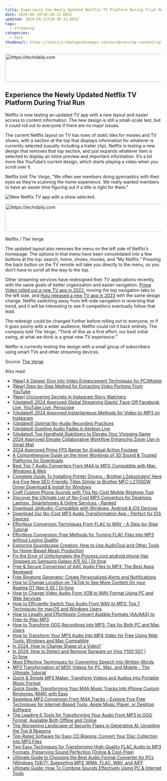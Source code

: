 ```yaml
---
title: Experience the Newly Updated Netflix TV Platform During Trial Run
date: 2024-09-10T10:30:13.665Z
updated: 2024-09-11T10:30:13.665Z
tags:
  - streaming
categories:
  - tech
thumbnail: https://static1.howtogeekimages.com/wordpress/wp-content/uploads/2023/08/netflix.jpg
---
```






<!-- affiliate ads begin -->
<a href="https://wigfever.sjv.io/c/5597632/2014854/22899" target="_top" id="2014854">
  <img src="//a.impactradius-go.com/display-ad/22899-2014854" border="0" alt="https://techidaily.com" width="728" height="90"/>
</a>
<img height="0" width="0" src="https://wigfever.sjv.io/i/5597632/2014854/22899" style="position:absolute;visibility:hidden;" border="0" />
<!-- affiliate ads end -->




## Experience the Newly Updated Netflix TV Platform During Trial Run

Netflix is now testing an updated TV app with a new layout and easier access to content information. The new design is still a small-scale test, but it could roll out to everyone if there are no major issues.

 The current Netflix layout on TV has rows of static tiles for movies and TV shows, with a section at the top that displays information for whatever is currently selected (usually including a trailer clip). Netflix is testing a new design that removes that top section, and just expands whatever item is selected to display an inline preview and important information. It’s a bit more like YouTube’s current design, which starts playing a video when you scroll over it.

 Netflix told _The Verge_, “We often see members doing gymnastics with their eyes as they’re scanning the home experience. We really wanted members to have an easier time figuring out if a title is right for them.”

![New Netflix TV app with a show selected.](https://static1.howtogeekimages.com/wordpress/wp-content/uploads/2024/06/netflix.png) 





<!-- affiliate ads begin -->
<a href="https://unicoeye.pxf.io/c/5597632/2134489/18498" target="_top" id="2134489">
  <img src="//a.impactradius-go.com/display-ad/18498-2134489" border="0" alt="https://techidaily.com" width="728" height="90"/>
</a>
<img height="0" width="0" src="https://unicoeye.pxf.io/i/5597632/2134489/18498" style="position:absolute;visibility:hidden;" border="0" />
<!-- affiliate ads end -->




Netflix / The Verge

 The updated layout also removes the menu on the left side of Netflix’s homepage. The options in that menu have been consolidated into a few buttons at the top: search, home, shows, movies, and “My Netflix.” Pressing the back button on the TV remote will take you directly to the menu, so you don’t have to scroll all the way to the top.

 Other streaming services have redesigned their TV applications recently, with the same goals of better organization and easier navigation. [Prime Video rolled out a new TV app in 2022](https://fix-guide.techidaily.com/in-2024-4-feasible-ways-to-fake-location-on-facebook-for-your-itel-p40-drfone-by-drfone-virtual-android/), moving the top navigation tabs to the left side, and [Hulu released a new TV app in 2023](https://win11-tips.techidaily.com/overcoming-missing-display-in-windows-11/) with the same design change. Netflix switching away from left-side navigation is reversing that trend, and it will be interesting to see if competitors eventually follow that lead.

 The redesign could be changed further before rolling out to everyone, or if it goes poorly with a wider audience, Netflix could roll it back entirely. The company told _The Verge_, “Think of this as a first effort, our best initial swing, at what we think is a great new TV experience.”

 Netflix is currently testing the design with a small group of subscribers using smart TVs and other streaming devices.

 Source: [The Verge](https://www.theverge.com/2024/6/6/24172351/netflix-redesign-homepage-experience-test)

<ins class="adsbygoogle"
     style="display:block"
     data-ad-format="autorelaxed"
     data-ad-client="ca-pub-7571918770474297"
     data-ad-slot="1223367746"></ins>



<ins class="adsbygoogle"
     style="display:block"
     data-ad-client="ca-pub-7571918770474297"
     data-ad-slot="8358498916"
     data-ad-format="auto"
     data-full-width-responsive="true"></ins>

<span class="atpl-alsoreadstyle">Also read:</span>
<div><ul>
<li><a href="https://extra-information.techidaily.com/new-a-deeper-dive-into-video-enhancement-techniques-for-pcmobile/"><u>[New] A Deeper Dive Into Video Enhancement Techniques for PC/Mobile</u></a></li>
<li><a href="https://youtube-data.techidaily.com/tep-by-step-method-for-extracting-video-portions-from-youtube/"><u>[New] Step-by-Step Method for Extracting Video Portions From YouTube</u></a></li>
<li><a href="https://instagram-videos.techidaily.com/new-uncovering-secrets-in-instagram-story-watchers/"><u>[New] Uncovering Secrets in Instagram Story Watchers</u></a></li>
<li><a href="https://eaxpv-info.techidaily.com/updated-2024-approved-global-streaming-giants-face-off-facebook-live-youtube-live-periscope/"><u>[Updated] 2024 Approved  Global Streaming Giants' Face-Off  Facebook Live, YouTube Live, Periscope</u></a></li>
<li><a href="https://instagram-videos.techidaily.com/updated-2024-approved-instantaneous-methods-for-video-to-mp3-on-instagram/"><u>[Updated] 2024 Approved  Instantaneous Methods for Video-to-MP3 on Instagram</u></a></li>
<li><a href="https://screen-sharing-recording.techidaily.com/updated-optimal-no-audio-recording-practices/"><u>[Updated] Optimal No-Audio Recording Practices</u></a></li>
<li><a href="https://fox-helps.techidaily.com/updated-quieting-audio-fades-in-ableton-live/"><u>[Updated] Quieting Audio Fades in Ableton Live</u></a></li>
<li><a href="https://some-approaches.techidaily.com/updated-top-handheld-stabilizers-to-elevate-your-vlogging-game/"><u>[Updated] Top Handheld Stabilizers to Elevate Your Vlogging Game</u></a></li>
<li><a href="https://fox-cloud.techidaily.com/2024-approved-elevate-collaborative-workflow-enhancing-zoom-use-in-gmail-mail/"><u>2024 Approved  Elevate Collaborative Workflow  Enhancing Zoom Use in Gmail Mail</u></a></li>
<li><a href="https://vp-tips.techidaily.com/2024-approved-prime-fps-range-for-gradual-action-footage/"><u>2024 Approved  Prime FPS Range for Gradual Action Footage</u></a></li>
<li><a href="https://media-tips.techidaily.com/a-comprehensive-guide-on-the-inner-workings-of-3d-sound-and-trusted-platforms-for-downloads/"><u>A Comprehensive Guide on the Inner Workings of 3D Sound & Trusted Platforms for Downloads</u></a></li>
<li><a href="https://media-tips.techidaily.com/best-top-7-audio-converters-from-m4a-to-mp3-compatible-with-mac-windows-and-web/"><u>Best Top 7 Audio Converters From M4A to MP3: Compatible with Mac, Windows & Web</u></a></li>
<li><a href="https://hardware-help.techidaily.com/complete-guide-to-installing-printer-drivers-brother-l2absolutely-here-are-five-new-seo-friendly-titles-similar-to-brother-mfc-l2700dw-driver-download-and-i184/"><u>Complete Guide To Installing Printer Drivers - Brother L2absolutely! Here Are Five New SEO-Friendly Titles Similar to Brother MFC-L2700DW Driver Download & Install for Windows</u></a></li>
<li><a href="https://media-tips.techidaily.com/craft-custom-phone-sounds-with-this-no-cost-mobile-ringtone-tool/"><u>Craft Custom Phone Sounds with This No-Cost Mobile Ringtone Tool</u></a></li>
<li><a href="https://media-tips.techidaily.com/1723620208613-discover-the-ultimate-list-of-no-cost-mp3-convertors-for-desktops-laptops-smartphones-and-online-services-ranked/"><u>Discover the Ultimate List of No-Cost MP3 Convertors for Desktops, Laptops, Smartphones & Online Services - Ranked</u></a></li>
<li><a href="https://media-tips.techidaily.com/download-jetaudio-compatible-with-windows-android-and-ios-devices/"><u>Download JetAudio: Compatible with Windows, Android & iOS Devices</u></a></li>
<li><a href="https://media-tips.techidaily.com/download-our-no-cost-mp3-audio-transformation-app-perfect-for-ios-devices/"><u>Download Our No-Cost MP3 Audio Transformation App - Perfect for iOS Devices</u></a></li>
<li><a href="https://media-tips.techidaily.com/effortless-conversion-techniques-from-flac-to-wav-a-step-by-step-tutorial/"><u>Effortless Conversion Techniques From FLAC to WAV - A Step-by-Step Tutorial</u></a></li>
<li><a href="https://media-tips.techidaily.com/effortless-conversion-free-methods-for-turning-flac-files-into-mp3-without-losing-quality/"><u>Effortless Conversion: Free Methods for Turning FLAC Files Into MP3 without Losing Quality</u></a></li>
<li><a href="https://media-tips.techidaily.com/exploring-soundscape-creation-how-to-use-audiotool-and-other-tools-for-home-based-music-production/"><u>Exploring Soundscape Creation: How to Use AudioTool and Other Tools for Home-Based Music Production</u></a></li>
<li><a href="https://howto.techidaily.com/fix-the-error-of-unfortunately-the-processcomandroidphone-has-stopped-on-samsung-galaxy-a15-5g-drfone-by-drfone-fix-android-problems-fix-android-problems/"><u>Fix the Error of Unfortunately the Process.com.android.phone Has Stopped on Samsung Galaxy A15 5G | Dr.fone</u></a></li>
<li><a href="https://media-tips.techidaily.com/free-and-secure-conversion-of-aac-audio-files-to-mp3-the-best-apps-reviewed/"><u>Free & Secure Conversion of AAC Audio Files to MP3: The Best Apps Reviewed</u></a></li>
<li><a href="https://media-tips.techidaily.com/free-ringtone-generator-create-personalized-alerts-and-notifications/"><u>Free Ringtone Generator: Create Personalized Alerts and Notifications</u></a></li>
<li><a href="https://location-social.techidaily.com/how-to-change-location-on-tiktok-to-see-more-content-on-your-realme-gt-neo-5-se-drfone-by-drfone-virtual-android/"><u>How to Change Location on TikTok to See More Content On your Realme GT Neo 5 SE | Dr.fone</u></a></li>
<li><a href="https://media-tips.techidaily.com/how-to-change-video-audio-from-vob-to-wav-format-using-pc-and-web-services/"><u>How to Change Video Audio From VOB to WAV Format Using PC and Web Services</u></a></li>
<li><a href="https://media-tips.techidaily.com/how-to-efficiently-switch-your-audio-from-wav-to-mp3-top-7-techniques-for-macos-and-windows-users/"><u>How to Efficiently Switch Your Audio From WAV to MP3: Top 7 Techniques for macOS and Windows Users</u></a></li>
<li><a href="https://media-tips.techidaily.com/how-to-legally-and-effortlessly-convert-audible-formats-aaaax-to-free-to-play-mp3/"><u>How to Legally and Effortlessly Convert Audible Formats (AA/AAX) to Free-to-Play MP3</u></a></li>
<li><a href="https://media-tips.techidaily.com/how-to-transform-ogg-recordings-into-mp3-tips-for-both-pc-and-mac-users/"><u>How to Transform OGG Recordings Into MP3: Tips for Both PC and Mac Users</u></a></li>
<li><a href="https://media-tips.techidaily.com/how-to-transform-your-mp3-audio-into-mp4-video-for-free-using-web-tools-windows-and-mac-compatible/"><u>How to Transform Your MP3 Audio Into MP4 Video for Free Using Web Tools: Windows and Mac Compatible</u></a></li>
<li><a href="https://ai-vdieo-software.techidaily.com/in-2024-how-to-change-shape-of-a-video/"><u>In 2024, How to Change Shape of a Video?</u></a></li>
<li><a href="https://android-location-track.techidaily.com/in-2024-how-to-detect-and-remove-spyware-on-vivo-y100-5g-drfone-by-drfone-virtual-android/"><u>In 2024, How to Detect and Remove Spyware on Vivo Y100 5G? | Dr.fone</u></a></li>
<li><a href="https://media-tips.techidaily.com/most-effective-techniques-for-converting-speech-into-written-words/"><u>Most Effective Techniques for Converting Speech Into Written Words</u></a></li>
<li><a href="https://media-tips.techidaily.com/mp3-transformation-of-mov-videos-for-pc-mac-and-mobile-the-ultimate-tutorial/"><u>MP3 Transformation of MOV Videos for PC, Mac, and Mobile - The Ultimate Tutorial</u></a></li>
<li><a href="https://media-tips.techidaily.com/quick-and-simple-mp3-maker-transform-videos-and-audios-into-portable-music-format/"><u>Quick & Simple MP3 Maker: Transform Videos and Audios Into Portable Music Format</u></a></li>
<li><a href="https://media-tips.techidaily.com/quick-guide-transforming-your-m4a-music-tracks-into-iphone-custom-ringtones-m4r-with-ease/"><u>Quick Guide: Transforming Your M4A Music Tracks Into iPhone Custom Ringtones (M4R) with Ease</u></a></li>
<li><a href="https://media-tips.techidaily.com/seamless-mp3-conversion-from-m4a-tracks-explore-five-free-techniques-for-internet-based-tools-apple-music-player-or-desktop-software/"><u>Seamless MP3 Conversion From M4A Tracks – Explore Five Free Techniques for Internet-Based Tools, Apple Music Player, or Desktop Software</u></a></li>
<li><a href="https://media-tips.techidaily.com/the-leading-6-tools-for-transforming-your-audio-from-mp3-to-ogg-format-available-both-offline-and-online/"><u>The Leading 6 Tools for Transforming Your Audio From MP3 to OGG Format, Available Both Offline and Online</u></a></li>
<li><a href="https://tech-haven.techidaily.com/the-worsening-landscape-of-security-flaws-in-generative-ai-unveiling-the-top-8-reasons/"><u>The Worsening Landscape of Security Flaws in Generative AI: Unveiling the Top 8 Reasons</u></a></li>
<li><a href="https://media-tips.techidaily.com/top-rated-software-for-easy-cd-ripping-convert-your-disc-collection-into-mp3-files/"><u>Top-Rated Software for Easy CD Ripping: Convert Your Disc Collection Into MP3 Files</u></a></li>
<li><a href="https://media-tips.techidaily.com/two-easy-techniques-for-transforming-high-quality-flac-audio-to-mp3-formats-preserving-sound-perfection-online-and-cost-free/"><u>Two Easy Techniques for Transforming High-Quality FLAC Audio to MP3 Formats, Preserving Sound Perfection (Online & Cost-Free)</u></a></li>
<li><a href="https://media-tips.techidaily.com/ultimate-guide-to-choosing-the-best-audio-format-converter-for-pcs-windows-1187-supporting-mp3-wma-flac-wav-and-aiff/"><u>Ultimate Guide to Choosing the Best Audio Format Converter for PCs (Windows 11/8/7): Supporting MP3, WMA, FLAC, WAV, and AIFF</u></a></li>
<li><a href="https://media-tips.techidaily.com/ultimate-guide-how-to-combine-sounds-effectively-using-pc-and-internet-tools/"><u>Ultimate Guide: How To Combine Sounds Effectively Using PC & Internet Tools</u></a></li>
</ul></div>
